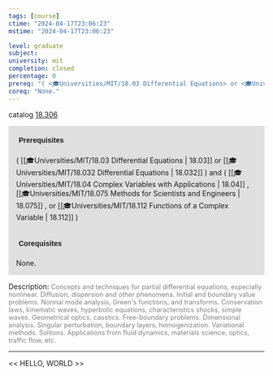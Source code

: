 ```yaml
---
tags: [course]
ctime: "2024-04-17T23:06:23"
mstime: "2024-04-17T23:06:23"

level: graduate
subject: 
university: mit
completion: closed
percentage: 0
prereq: "( <🎓Universities/MIT/18.03 Differential Equations> or <🎓Universities/MIT/18.032 Differential Equations> ) and ( <🎓Universities/MIT/18.04 Complex Variables with Applications> , <🎓Universities/MIT/18.075 Methods for Scientists and Engineers> , or <🎓Universities/MIT/18.112 Functions of a Complex Variable> )"
coreq: "None."
---
```


catalog [18.306](http://student.mit.edu/catalog/m18a.html#18.306)

<span style="display: block; padding: 15px; background-color: rgb(100, 100, 100, 0.2);"><font id="m_prereq1725_0" style="display: block; font-family: Arial, sans-serif; font-weight: bold; padding: 5px">Prerequisites</font><br><span id="prereq1725_0">( [[🎓Universities/MIT/18.03 Differential Equations | 18.03]] or [[🎓Universities/MIT/18.032 Differential Equations | 18.032]] ) and ( [[🎓Universities/MIT/18.04 Complex Variables with Applications | 18.04]] , [[🎓Universities/MIT/18.075 Methods for Scientists and Engineers | 18.075]] , or [[🎓Universities/MIT/18.112 Functions of a Complex Variable | 18.112]] )</span></span>
<span style="display: block; padding: 15px; background-color: rgb(100, 100, 100, 0.2);"><font id="m_coreq1725_0" style="display: block; font-family: Arial, sans-serif; font-weight: bold; padding: 5px">Corequisites</font><br><span id="coreq1725_0">None.</span></span>

<font style="">Description:</font>
<font style="color: grey; font-size: 0.8rem;">Concepts and techniques for partial differential equations, especially nonlinear. Diffusion, dispersion and other phenomena. Initial and boundary value problems. Normal mode analysis, Green's functions, and transforms. Conservation laws, kinematic waves, hyperbolic equations, characteristics shocks, simple waves. Geometrical optics, caustics. Free-boundary problems. Dimensional analysis. Singular perturbation, boundary layers, homogenization. Variational methods. Solitons. Applications from fluid dynamics, materials science, optics, traffic flow, etc.</font>



---

<< HELLO, WORLD >>
